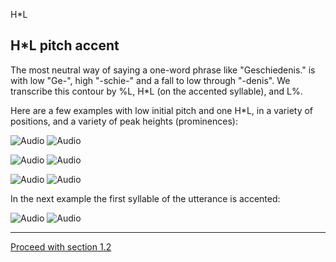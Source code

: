 H\*L <!-- function FrameUpdate(URL1, URL2) { parent.audio.location.href = URL1; parent.display.location.href = URL2; } // -->

H\*L pitch accent
-----------------

The most neutral way of saying a one-word phrase like "Geschiedenis." is with low "Ge-", high "-schie-" and a fall to low through "-denis". We transcribe this contour by %L, H\*L (on the accented syllable), and L%.

Here are a few examples with low initial pitch and one H\*L, in a variety of positions, and a variety of peak heights (prominences):

![Audio](audio.gif) ![Audio](./audio/gif/144.gif)

![Audio](audio.gif) ![Audio](./audio/gif/284.gif)

![Audio](audio.gif) ![Audio](./audio/gif/152.gif)

In the next example the first syllable of the utterance is accented:

![Audio](audio.gif) ![Audio](./audio/gif/074.gif)

* * *

[Proceed with section 1.2](fall2.htm)